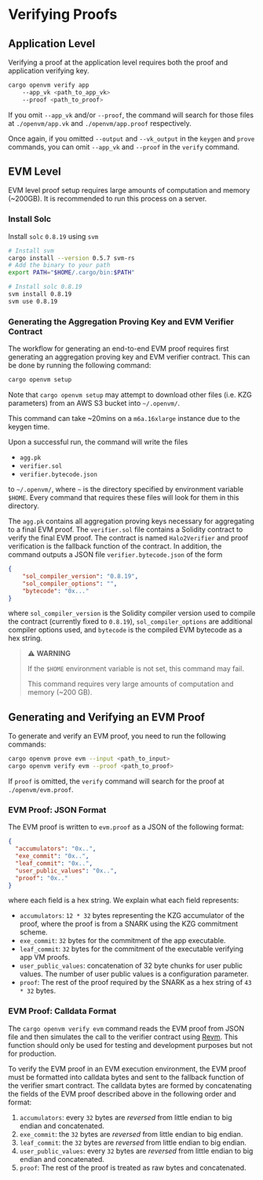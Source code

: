 # Verifying Proofs

## Application Level

Verifying a proof at the application level requires both the proof and application verifying key.

```bash
cargo openvm verify app
    --app_vk <path_to_app_vk>
    --proof <path_to_proof>
```

If you omit `--app_vk` and/or `--proof`, the command will search for those files at `./openvm/app.vk` and `./openvm/app.proof` respectively.

Once again, if you omitted `--output` and `--vk_output` in the `keygen` and `prove` commands, you can omit `--app_vk` and `--proof` in the `verify` command.

## EVM Level

EVM level proof setup requires large amounts of computation and memory (~200GB). It is recommended to run this process on a server.

### Install Solc

Install  `solc` `0.8.19` using `svm`

```bash
# Install svm
cargo install --version 0.5.7 svm-rs
# Add the binary to your path
export PATH="$HOME/.cargo/bin:$PATH"

# Install solc 0.8.19
svm install 0.8.19
svm use 0.8.19
```

### Generating the Aggregation Proving Key and EVM Verifier Contract

The workflow for generating an end-to-end EVM proof requires first generating an aggregation proving key and EVM verifier contract. This can be done by running the following command:

```bash
cargo openvm setup
```

Note that `cargo openvm setup` may attempt to download other files (i.e. KZG parameters) from an AWS S3 bucket into `~/.openvm/`.

This command can take ~20mins on a `m6a.16xlarge` instance due to the keygen time.

Upon a successful run, the command will write the files

- `agg.pk`
- `verifier.sol`
- `verifier.bytecode.json`

to `~/.openvm/`, where `~` is the directory specified by environment variable `$HOME`. Every command that requires these files will look for them in this directory.

The `agg.pk` contains all aggregation proving keys necessary for aggregating to a final EVM proof.
The `verifier.sol` file contains a Solidity contract to verify the final EVM proof. The contract is named `Halo2Verifier` and proof verification is the fallback function of the contract.
In addition, the command outputs a JSON file `verifier.bytecode.json` of the form

```json
{
    "sol_compiler_version": "0.8.19",
    "sol_compiler_options": "",
    "bytecode": "0x..."
}
```

where `sol_compiler_version` is the Solidity compiler version used to compile the contract (currently fixed to `0.8.19`),
`sol_compiler_options` are additional compiler options used, and
`bytecode` is the compiled EVM bytecode as a hex string.

> ⚠️ **WARNING**
>
> If the `$HOME` environment variable is not set, this command may fail.
>
> This command requires very large amounts of computation and memory (~200 GB).

## Generating and Verifying an EVM Proof

To generate and verify an EVM proof, you need to run the following commands:

```bash
cargo openvm prove evm --input <path_to_input>
cargo openvm verify evm --proof <path_to_proof>
```

If `proof` is omitted, the `verify` command will search for the proof at `./openvm/evm.proof`.

### EVM Proof: JSON Format

The EVM proof is written to `evm.proof` as a JSON of the following format:

```json
{
  "accumulators": "0x..",
  "exe_commit": "0x..",
  "leaf_commit": "0x..",
  "user_public_values": "0x..",
  "proof": "0x.."
}
```

where each field is a hex string. We explain what each field represents:

- `accumulators`: `12 * 32` bytes representing the KZG accumulator of the proof, where the proof is from a SNARK using the KZG commitment scheme.
- `exe_commit`: `32` bytes for the commitment of the app executable.
- `leaf_commit`: `32` bytes for the commitment of the executable verifying app VM proofs.
- `user_public_values`: concatenation of 32 byte chunks for user public values. The number of user public values is a configuration parameter.
- `proof`: The rest of the proof required by the SNARK as a hex string of `43 * 32` bytes.

### EVM Proof: Calldata Format

The `cargo openvm verify evm` command reads the EVM proof from JSON file and then simulates the call to the verifier contract using [Revm](https://github.com/bluealloy/revm/tree/main). This function should only be used for testing and development purposes but not for production.

To verify the EVM proof in an EVM execution environment, the EVM proof must be formatted into calldata bytes and sent to the fallback function of the verifier smart contract. The calldata bytes are formed by concatenating the fields of the EVM proof described above in the following order and format:

1. `accumulators`: every `32` bytes are _reversed_ from little endian to big endian and concatenated.
2. `exe_commit`: the `32` bytes are _reversed_ from little endian to big endian.
3. `leaf_commit`: the `32` bytes are _reversed_ from little endian to big endian.
4. `user_public_values`: every `32` bytes are _reversed_ from little endian to big endian and concatenated.
5. `proof`: The rest of the proof is treated as raw bytes and concatenated.
